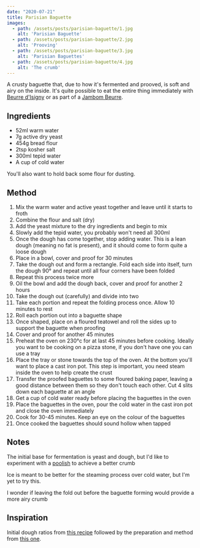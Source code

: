 ```yaml
---
date: "2020-07-21"
title: Parisian Baguette
images:
  - path: /assets/posts/parisian-baguette/1.jpg
    alt: 'Parisian Baguette'
  - path: /assets/posts/parisian-baguette/2.jpg
    alt: 'Prooving'
  - path: /assets/posts/parisian-baguette/3.jpg
    alt: 'Parisian Baguettes'
  - path: /assets/posts/parisian-baguette/4.jpg
    alt: 'The crumb'
---
```


A crusty baguette that, due to how it's fermented and prooved, is soft and airy on the inside. It's quite possible to eat the entire thing immediately with [Beurre d'Isigny](https://en.wikipedia.org/wiki/Beurre_d%27Isigny) or as part of a [Jambom Beurre](https://en.wikipedia.org/wiki/Jambon-beurre).

## Ingredients

* 52ml warm water
* 7g active dry yeast
* 454g bread flour
* 2tsp kosher salt
* 300ml tepid water
* A cup of cold water

You'll also want to hold back some flour for dusting.

## Method

1. Mix the warm water and active yeast together and leave until it starts to froth
1. Combine the flour and salt (dry)
1. Add the yeast mixture to the dry ingredients and begin to mix
1. Slowly add the tepid water, you probably won't need all 300ml
1. Once the dough has come together, stop adding water. This is a lean dough (meaning no fat is present), and it should come to form quite a loose dough
1. Place in a bowl, cover and proof for 30 minutes
1. Take the dough out and form a rectangle. Fold each side into itself, turn the dough 90° and repeat until all four corners have been folded
1. Repeat this process twice more
1. Oil the bowl and add the dough back, cover and proof for another 2 hours
1. Take the dough out (carefully) and divide into two
1. Take each portion and repeat the folding process once. Allow 10 minutes to rest
1. Roll each portion out into a baguette shape
1. Once shaped, place on a floured teatowel and roll the sides up to support the baguette when proofing
1. Cover and proof for another 45 minutes
1. Preheat the oven on 230°c for at last 45 minutes before cooking. Ideally you want to be cooking on a pizza stone, if you don't have one you can use a tray
1. Place the tray or stone towards the top of the oven. At the bottom you'll want to place a cast iron pot. This step is important, you need steam inside the oven to help create the crust
1. Transfer the proofed baguettes to some floured baking paper, leaving a good distance between them so they don't touch each other. Cut 4 slits down each baguette at an angle
1. Get a cup of cold water ready before placing the baguettes in the oven
1. Place the baguettes in the oven, pour the cold water in the cast iron pot and close the oven immediately
1. Cook for 30-45 minutes. Keep an eye on the colour of the baguettes
1. Once cooked the baguettes should sound hollow when tapped

## Notes

The initial base for fermentation is yeast and dough, but I'd like to experiment with a [poolish](https://www.weekendbakery.com/posts/more-artisan-bread-baking-tips-poolish-biga/) to achieve a better crumb

Ice is meant to be better for the steaming process over cold water, but I'm yet to try this.

I wonder if leaving the fold out before the baguette forming would provide a more airy crumb

## Inspiration

Initial dough ratios from [this recipe](https://bakingamoment.com/crusty-french-baguette-recipe/) followed by the preparation and method from [this one](https://bakerbettie.com/french-baguette-recipe/).
